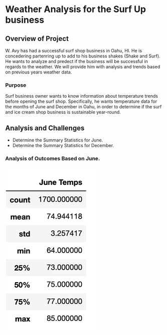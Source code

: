 # Weather Analysis for the Surf Up business

## Overview of Project
W. Avy has had a successful surf shop business in Oahu, HI. He is concedering partenring up to add to his business shakes (Shake and Surf). He wants to analyze and predect if the business will be successful in regards to the weather. We will provide him with analysis and trends based on previous years weather data.

### Purpose
Surf business owner wants to know information about temperature trends before opening the surf shop. Specifically, he wants temperature data for the months of June and December in Oahu, in order to determine if the surf and ice cream shop business is sustainable year-round.


## Analysis and Challenges
- Determine the Summary Statistics for June.
- Determine the Summary Statistics for December.

### Analysis of Outcomes Based on June.
![alt text](https://github.com/HusamQ/Module-9-Challenge/blob/main/Images/June-temp.png) 


